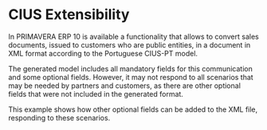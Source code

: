 # CIUS Extensibility

In PRIMAVERA ERP 10 is available a functionality that allows to convert sales documents, issued to customers who are public entities, in a document in XML format according to the Portuguese CIUS-PT model.

The generated model includes all mandatory fields for this communication and some optional fields. However, it may not respond to all scenarios that may be needed by partners and customers, as there are other optional fields that were not included in the generated format.

This example shows how other optional fields can be added to the XML file, responding to these scenarios.
